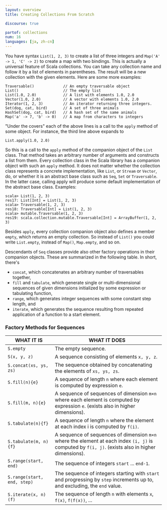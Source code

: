 ```yaml
---
layout: overview
title: Creating Collections From Scratch

discourse: true

partof: collections
num: 16
languages: [ja, zh-cn]
---
```


You have syntax `List(1, 2, 3)` to create a list of three integers and `Map('A' -> 1, 'C' -> 2)` to create a map with two bindings. This is actually a universal feature of Scala collections. You can take any collection name and follow it by a list of elements in parentheses. The result will be a new collection with the given elements. Here are some more examples:

    Traversable()             // An empty traversable object
    List()                    // The empty list
    List(1.0, 2.0)            // A list with elements 1.0, 2.0
    Vector(1.0, 2.0)          // A vector with elements 1.0, 2.0
    Iterator(1, 2, 3)         // An iterator returning three integers.
    Set(dog, cat, bird)       // A set of three animals
    HashSet(dog, cat, bird)   // A hash set of the same animals
    Map('a' -> 7, 'b' -> 0)   // A map from characters to integers

"Under the covers" each of the above lines is a call to the `apply` method of some object. For instance, the third line above expands to

    List.apply(1.0, 2.0)

So this is a call to the `apply` method of the companion object of the `List` class. That method takes an arbitrary number of arguments and constructs a list from them. Every collection class in the Scala library has a companion object with such an `apply` method. It does not matter whether the collection class represents a concrete implementation, like `List`, or `Stream` or `Vector`, do, or whether it is an abstract base class such as `Seq`, `Set` or `Traversable`. In the latter case, calling apply will produce some default implementation of the abstract base class. Examples:

    scala> List(1, 2, 3)
    res17: List[Int] = List(1, 2, 3)
    scala> Traversable(1, 2, 3)
    res18: Traversable[Int] = List(1, 2, 3)
    scala> mutable.Traversable(1, 2, 3)
    res19: scala.collection.mutable.Traversable[Int] = ArrayBuffer(1, 2, 3)

Besides `apply`, every collection companion object also defines a member `empty`, which returns an empty collection. So instead of `List()` you could write `List.empty`, instead of `Map()`, `Map.empty`, and so on.

Descendants of `Seq` classes provide also other factory operations in their companion objects. These are summarized in the following table. In short, there's

* `concat`, which concatenates an arbitrary number of traversables together,
* `fill` and `tabulate`, which generate single or multi-dimensional sequences of given dimensions initialized by some expression or tabulating function,
* `range`, which generates integer sequences with some constant step length, and
* `iterate`, which generates the sequence resulting from repeated application of a function to a start element.

### Factory Methods for Sequences

| WHAT IT IS  	  	        | WHAT IT DOES				     |
| ------       	       	    | ------					     |
|  `S.empty`         	    | The empty sequence. |
|  `S(x, y, z)`      	    | A sequence consisting of elements `x, y, z`. |
|  `S.concat(xs, ys, zs)`   | The sequence obtained by concatenating the elements of `xs, ys, zs`. |
|  `S.fill(n){e}`      	    | A sequence of length `n` where each element is computed by expression `e`. |
|  `S.fill(m, n){e}`        | A sequence of sequences of dimension `m×n` where each element is computed by expression `e`. (exists also in higher dimensions). |
|  `S.tabulate(n){f}`       | A sequence of length `n` where the element at each index i is computed by `f(i)`. |
|  `S.tabulate(m, n){f}`    | A sequence of sequences of dimension `m×n` where the element at each index `(i, j)` is computed by `f(i, j)`. (exists also in higher dimensions). |
|  `S.range(start, end)`    | The sequence of integers `start` ... `end-1`. |
|  `S.range(start, end, step)`| The sequence of integers starting with `start` and progressing by `step` increments up to, and excluding, the `end` value. |
|  `S.iterate(x, n)(f)`     | The sequence of length `n` with elements `x`, `f(x)`, `f(f(x))`, ... |
